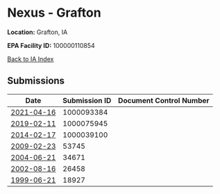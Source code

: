 # Nexus - Grafton

**Location:** Grafton, IA

**EPA Facility ID:** 100000110854

[Back to IA Index](../../index.md)

## Submissions

| Date | Submission ID | Document Control Number |
|------|--------------|-------------------------|
| [2021-04-16](submissions/1000093384.md) | 1000093384 |  |
| [2019-02-11](submissions/1000075945.md) | 1000075945 |  |
| [2014-02-17](submissions/1000039100.md) | 1000039100 |  |
| [2009-02-23](submissions/53745.md) | 53745 |  |
| [2004-06-21](submissions/34671.md) | 34671 |  |
| [2002-08-16](submissions/26458.md) | 26458 |  |
| [1999-06-21](submissions/18927.md) | 18927 |  |
